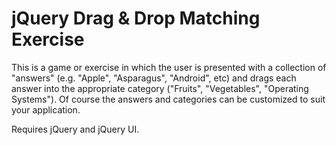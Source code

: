 jQuery Drag & Drop Matching Exercise
================

This is a game or exercise in which the user is presented with a collection of "answers" (e.g. "Apple", "Asparagus", "Android", etc)
and drags each answer into the appropriate category ("Fruits", "Vegetables", "Operating Systems"). Of course the answers and categories
can be customized to suit your application.

Requires jQuery and jQuery UI.
